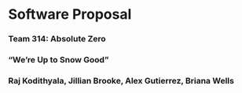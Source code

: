 # Software Proposal

### Team 314: Absolute Zero

### “We’re Up to Snow Good”

### Raj Kodithyala, Jillian Brooke, Alex Gutierrez, Briana Wells
